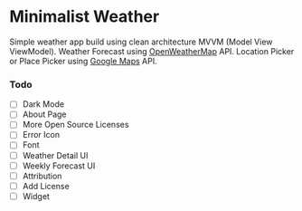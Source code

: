 # Minimalist Weather

Simple weather app build using clean architecture MVVM (Model View ViewModel).
Weather Forecast using [OpenWeatherMap](https://openweathermap.org/) API.
Location Picker or Place Picker using [Google Maps](https://developers.google.com/places/android-sdk/placepicker) API.

### Todo
- [ ] Dark Mode
- [ ] About Page
- [ ] More Open Source Licenses
- [ ] Error Icon
- [ ] Font
- [ ] Weather Detail UI
- [ ] Weekly Forecast UI
- [ ] Attribution
- [ ] Add License
- [ ] Widget
